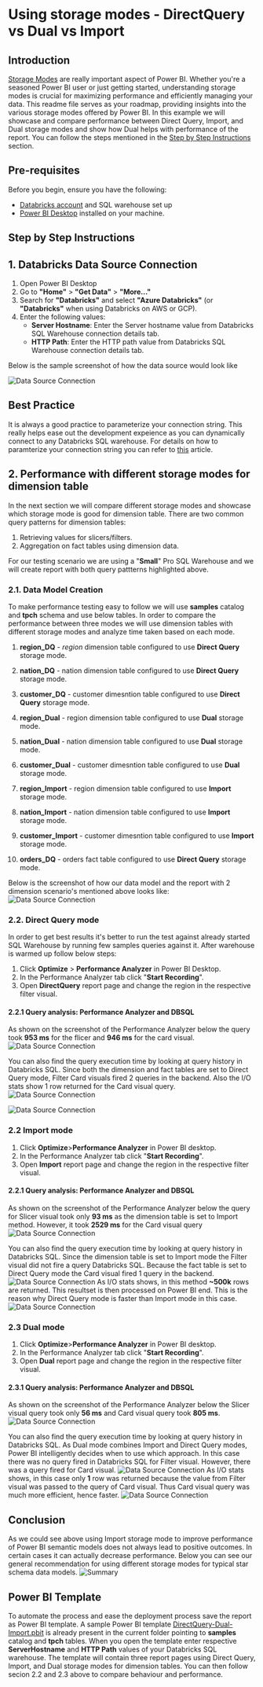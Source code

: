 # Using storage modes - DirectQuery vs Dual vs Import

## Introduction
[Storage Modes](https://learn.microsoft.com/en-us/power-bi/transform-model/desktop-storage-mode) are really important aspect of Power BI. Whether you're a seasoned Power BI user or just getting started, understanding storage modes is crucial for maximizing performance and efficiently managing your data. This readme file serves as your roadmap, providing insights into the various storage modes offered by Power BI. In this example we will showcase and compare performance between Direct Query, Import, and Dual storage modes and show how Dual helps with performance of the report. You can follow the steps mentioned in the [Step by Step Instructions](#step-by-step-instructions) section.

## Pre-requisites

Before you begin, ensure you have the following:

- [Databricks account](https://databricks.com/) and SQL warehouse set up 
- [Power BI Desktop](https://powerbi.microsoft.com/desktop/) installed on your machine.


## Step by Step Instructions

## 1. Databricks Data Source Connection 

1. Open Power BI Desktop
2. Go to **"Home"** > **"Get Data"** > **"More..."**
3. Search for **"Databricks"** and select **"Azure Databricks"** (or **"Databricks"** when using Databricks on AWS or GCP).
4. Enter the following values:
   - **Server Hostname**: Enter the Server hostname value from Databricks SQL Warehouse connection details tab.
   - **HTTP Path**: Enter the HTTP path value  from Databricks SQL Warehouse connection details tab.

Below is the sample screenshot of how the data source would look like

![Data Source Connection](./images/conneciton.png)


## Best Practice 
It is always a good practice to parameterize your connection string. This really helps ease out the development expeience as you can dynamically connect to any Databricks SQL warehouse. For details on how to paramterize your connection string you can refer to [this](/01.%20Connecting%20Power%20BI%20to%20Databricks%20SQL%20using%20Parameters) article.

## 2. Performance with different storage modes for dimension table
In the next section we will compare different storage modes and showcase which storage mode is good for dimension table. There are two common query patterns for dimension tables:
1. Retrieving values for slicers/filters.
2. Aggregation on fact tables using dimension data.

For our testing scenario we are using a "**Small**" Pro SQL Warehouse and we will create report with both query pattterns highlighted above. 

### 2.1. Data Model Creation
To make performance testing easy to follow we will use **samples** catalog and **tpch** schema and use below tables. In order to compare the performance between three modes we will use dimension tables with different storage modes and analyze time taken based on each mode.

1. **region_DQ** - *region* dimension table configured to use **Direct Query** storage mode.

2. **nation_DQ** - nation dimension table configured to use **Direct Query** storage mode.

3. **customer_DQ** - customer dimesntion table configured to use **Direct Query** storage mode.

4. **region_Dual** - region dimension table configured to use **Dual** storage mode. 

5. **nation_Dual** - nation dimension table configured to use **Dual** storage mode.

6. **customer_Dual** - customer dimesntion table configured to use **Dual** storage mode.

7. **region_Import** - region dimension table configured to use **Import** storage mode. 

8. **nation_Import** - nation dimension table configured to use **Import** storage mode.

9. **customer_Import** - customer dimesntion table configured to use **Import** storage mode.

10. **orders_DQ** - orders fact table configured to use **Direct Query** storage mode.

Below is the screenshot of how our data model and the report with 2 dimension scenario's mentioned above looks like:
![Data Source Connection](./images/DataModel.png)

### 2.2. Direct Query mode 
In order to get best results it's better to run the test against already started SQL Warehouse by running few samples queries against it. After warehouse is warmed up follow below steps:
1. Click **Optimize** > **Performance Analyzer** in Power BI Desktop.
2. In the Performance Analyzer tab click "**Start Recording**".
3. Open **DirectQuery** report page and change the region in the respective filter visual.
   
#### 2.2.1 Query analysis: Performance Analyzer and DBSQL
As shown on the screenshot of the Performance Analyzer below the query took **953 ms** for the flicer and **946 ms** for the card visual.  ![Data Source Connection](./images/DirectQuery/PerformanceAnalyzer.png)

You can also find the query execution time by looking at query history in Databricks SQL. Since both the dimension and fact tables are set to Direct Query mode, Filter Card visuals fired 2 queries in the backend. Also the I/O stats show 1 row returned for the Card visual query.
![Data Source Connection](./images/DirectQuery/QueryHistory.png)

![Data Source Connection](./images/DirectQuery/QueryStats.png)

### 2.2 Import mode 
1. Click **Optimize**>**Performance Analyzer** in Power BI desktop.
2. In the Performance Analyzer tab click "**Start Recording**".
3. Open **Import** report page and change the region in the respective filter visual.
   
#### 2.2.1 Query analysis: Performance Analyzer and DBSQL
As shown on the screenshot of the Performance Analyzer below the query for Slicer visual took only **93 ms** as the dimension table is set to Import method. However, it took **2529 ms** for the Card visual query![Data Source Connection](./images/Import/PerformanceAnalyzer.png)

You can also find the query execution time by looking at query history in Databricks SQL. Since the dimension table is set to Import mode the Filter visual did not fire a query Databricks SQL. Because the fact table is set to Direct Query mode the Card visual fired 1 query in the backend.  
![Data Source Connection](./images/Import/QueryHistory.png)
As I/O stats shows, in this method **~500k** rows are returned. This resultset is then processed on Power BI end. This is the reason why Direct Query mode is faster than Import mode in this case. 
![Data Source Connection](./images/Import/QueryStats.png)

### 2.3 Dual mode 
1. Click **Optimize**>**Performance Analyzer** in Power BI desktop.
2. In the Performance Analyzer tab click "**Start Recording**".
3. Open **Dual** report page and change the region in the respective filter visual.
   
#### 2.3.1 Query analysis: Performance Analyzer and DBSQL 

As shown on the screenshot of the Performance Analyzer below the Slicer visual query took only **56 ms** and Card visual query took **805 ms**. ![Data Source Connection](./images/Dual/PerformanceAnalyzer.png)

You can also find the query execution time by looking at query history in Databricks SQL. As Dual mode combines  Import and Direct Query modes, Power BI intelligently decides when to use which approach. In this case there was no query fired in Databricks SQL for Filter visual. However, there was a query fired for Card visual.
![Data Source Connection](./images/Dual/QueryHistory.png)
As I/O stats shows, in this case only **1** row was returned because the value from Filter visual was passed to the query of Card visual. Thus Card visual query was much more efficient, hence faster.
![Data Source Connection](./images/Dual/QueryStats.png)

## Conclusion
As we could see above using Import storage mode to improve performance of Power BI semantic models does not always lead to positive outcomes. In certain cases it can actually decrease performance. Below you can see our general recommendation for using different storage modes for typical star schema data models.
![Summary](./images/Summary.png)

## Power BI Template 
To automate the process and ease the deployment process save the report as Power BI template. A sample Power BI template [DirectQuery-Dual-Import.pbit](./DirectQuery-Dual-Import.pbit) is already present in the current folder pointing to  **samples** catalog and **tpch** tables. When you open the template enter respective **ServerHostname** and **HTTP Path** values of your Databricks SQL warehouse. The template will contain three report pages using Direct Query, Import, and Dual storage modes for dimension tables. You can then follow secion 2.2 and 2.3 above to compare behaviour and performance. 
